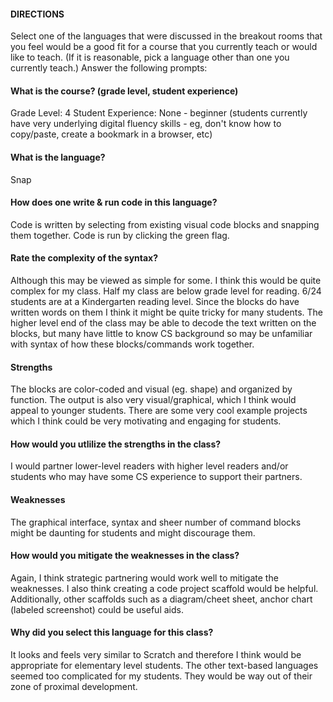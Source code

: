 
#### DIRECTIONS
Select one of the languages that were discussed in the breakout rooms that you feel would be a good fit for a course that you currently teach or would like to teach. (If it is reasonable, pick a language other than one you currently teach.)
Answer the following prompts:

#### What is the course? (grade level, student experience)
Grade Level: 4
Student Experience: None - beginner (students currently have very underlying digital fluency skills - eg, don't know how to copy/paste, create a bookmark in a browser, etc)

#### What is the language?
Snap

#### How does one write & run code in this language?
Code is written by selecting from existing visual code blocks and snapping them together. Code is run by clicking the green flag.

#### Rate the complexity of the syntax?
Although this may be viewed as simple for some. I think this would be quite complex for my class. Half my class are below grade level for reading. 6/24 students are at a Kindergarten reading level.
Since the blocks do have written words on them I think it might be quite tricky for many students. The higher level end of the class may be able to decode the text written on the blocks, but many have little to know CS background so may be unfamiliar with syntax of how these blocks/commands work together.

#### Strengths
The blocks are color-coded and visual (eg. shape) and organized by function. The output is also very visual/graphical, which I think would appeal to younger students. There are some very cool example projects which I think could be very motivating and engaging for students.

#### How would you utlilize the strengths in the class?
I would partner lower-level readers with higher level readers and/or students who may have some CS experience to support their partners.

#### Weaknesses
The graphical interface, syntax and sheer number of command blocks might be daunting for students and might discourage them.

#### How would you mitigate the weaknesses in the class?
Again, I think strategic partnering would work well to mitigate the weaknesses. I also think creating a code project scaffold would be helpful. Additionally, other scaffolds such as a diagram/cheet sheet, anchor chart (labeled screenshot) could be useful aids.

#### Why did you select this language for this class?
It looks and feels very similar to Scratch and therefore I think would be appropriate for elementary level students. The other text-based languages seemed too complicated for my students. They would be way out of their zone of proximal development.
